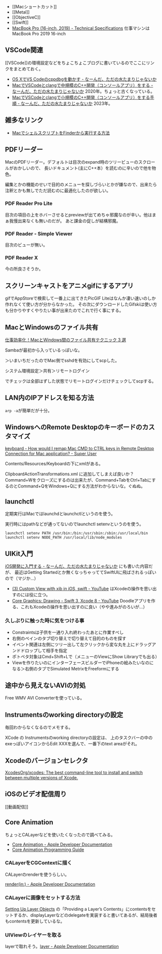 - [[Macショートカット]]
- [[Metal]]
- [[ObjectiveC]]
- [[Swift]]
- [MacBook Pro (16-inch, 2019) - Technical Specifications](https://support.apple.com/kb/SP809?locale=en_US) 仕事マシンはMacBook Pro 2019 16-inch 

## VSCode関連

[[VSCode]]の環境設定などをちょこちょこブログに書いているのでここにリンクをまとめておく。

- [OS XでVS Codeのcppdbgを動かす - なーんだ、ただの水たまりじゃないか](https://karino2.github.io/2020/11/17/osx_cppdbg.html)
- [MacでVSCodeとclangで中規模のC++開発（コンソールアプリ）をする - なーんだ、ただの水たまりじゃないか](https://karino2.github.io/2020/04/13/mid_cppproj_vscode_mac.html) 2020年。ちょっと古くなっている。
- [MacでVSCodeとclangで小規模のC++開発（コンソールアプリ）をする手順 - なーんだ、ただの水たまりじゃないか](https://karino2.github.io/2023/09/01/small_cppproj_vscode_mac.html) 2023年。

## 雑多なリンク

- [MacでシェルスクリプトをFinderから実行する方法](https://alvinalexander.com/mac-os-x/exec-unix-shell-script-mac-finder-execute-click/)

## PDFリーダー

MacのPDFリーダー。デフォルトは目次のexpand時のツリービューのスクロールがおかしいので、
長いドキュメント(主にC++本）を読むのに辛いので他を物色。

編集とかの機能のせいで目的のメニューを探しづらいとかが嫌なので、出来たら注釈とかも無しでただ読むのに最適化したのが欲しい。

### PDF Reader Pro Lite

目次の項目の上をホバーさせるとpreviewが出てめちゃ邪魔なのが辛い。他はまぁ我慢出来なくも無いのだが。
あと課金の促しが結構邪魔。

### PDF Reader - Simple Viewer

目次のビューが無い。

### PDF Reader X

今の所良さそうか。


## スクリーンキャストをアニメgifにするアプリ

gifでAppStoreで検索して一番上に出てきたPicGIF Liteはなんか凄い速いのしか作れなくて使い方が分からなかった。
その次にダウンロードしたGifskiは使い方も分かりやすくやりたい事が出来たのでこれで行く事にする。

## MacとWindowsのファイル共有

[仕事効率化！MacとWindows間のファイル共有テクニック 3 選](https://navi.dropbox.jp/mac-windows-file-sharing#smoothplay2)

Sambaが最初から入っているっぽいな。

＞いまいちだったのでMac側でsshdを有効にしてscpした。

システム環境設定＞共有＞リモートログイン

でチェックは全部はずした状態でリモートログインだけチェックしてscpする。

## LAN内のIPアドレスを知る方法

`arp -a`が簡単だが十分。

## WindowsへのRemote Desktopのキーボードのカスタマイズ

[keyboard - How would I remap Mac CMD to CTRL keys in Remote Desktop Connection for Mac application? - Super User](https://superuser.com/questions/263647/how-would-i-remap-mac-cmd-to-ctrl-keys-in-remote-desktop-connection-for-mac-appl)

Contents/Resources/Keyboardの下にxmlがある。

ClipboardActionTransformations.xml に追加してしまえば良いか？
Command+Wをクローズにするのは出来たが、Command+TabをCtrl+TabにするのとCommand+QをWindows+Qにする方法がわからないな。ぐぬぬ。

## launchctl

定期実行はMacではlaunchdとlaunchctlというのを使う。

実行時にはpathなどが通ってないのでlaunchctl setenvというのを使う。

```
launchctl setenv PATH /usr/bin:/bin:/usr/sbin:/sbin:/usr/local/bin
launchctl setenv NODE_PATH /usr/local/lib/node_modules
```

## UIKit入門

[iOS開発に入門する - なーんだ、ただの水たまりじゃないか](https://karino2.github.io/2020/05/23/iosdev.html) にも書いた内容だが、
最近はGetting Startedとか無くなっちゃっててSwiftUIに飛ばされるっぽいので（マジか…）

- [(3) Custom View with xib in iOS, swift - YouTube](https://www.youtube.com/watch?v=L97S_SJKMg8) はXcodeの操作を思い出すのには役に立つ。
- [Core Graphics: Drawing - Swift 3, Xcode 8 - YouTube](https://www.youtube.com/watch?v=gbFHqHHApC4&t=555s) Doodleアプリを作る、これもXcodeの操作を思い出すのに良い（やや進みがのろいが…）

### 久しぶりに触った時に気をつける事

- Constraintsは子供を一通り入れ終わったあとに作業すべし
- 右側のペインのタブ切り替えで切り替えて目的のものを探す
- イベント関連は左側にツリー出して左クリックから変な丸を上にドラッグアンドドロップして相手を指定
- ポトペタ対象はCmd+Shift+Lで（メニューのViewにShow Libraryでも出る）
- Viewを作りたいのにインターフェースビルダーでiPhoneの絵みたいなのになる＞右側のタブでSimulated MetrixをFreeformにする

## 途中から見えないAVIの対処

Free WMV AVI Converterを使っている。

## Instrumentsのworking directoryの設定

毎回わからなくなるのでメモする。

XCode の Instrumentsのworking directoryの設定は、
上のタスクバーの中のexeっぽいアイコンからEdit XXXを選んで、一番下のtext areaがそれ。

## Xcodeのバージョンセレクタ

[XcodesOrg/xcodes: The best command-line tool to install and switch between multiple versions of Xcode.](https://github.com/XcodesOrg/xcodes)

## iOSのビデオ配信周り

[[動画配信]]

## Core Animation

ちょっとCALayerなどを使いたくなったので調べてみる。

- [Core Animation - Apple Developer Documentation](https://developer.apple.com/documentation/quartzcore/)
- [Core Animation Programming Guide](https://developer.apple.com/library/archive/documentation/Cocoa/Conceptual/CoreAnimation_guide/Introduction/Introduction.html#//apple_ref/doc/uid/TP40004514)

### CALayerをCGContextに描く

CALayerのrenderを使うらしい。

[render(in:) - Apple Developer Documentation](https://developer.apple.com/documentation/quartzcore/calayer/1410909-render)

### CALayerに画像をセットする方法

[Setting Up Layer Objects](https://developer.apple.com/library/archive/documentation/Cocoa/Conceptual/CoreAnimation_guide/SettingUpLayerObjects/SettingUpLayerObjects.html) の「Providing a Layer’s Contents」にcontentsをセットするか、displayLayerなどのdelegateを実装すると書いてあるが、結局後者もcontentsを更新しているな。

### UIViewのレイヤーを取る

layerで取れそう。[layer - Apple Developer Documentation](https://developer.apple.com/documentation/uikit/uiview/1622436-layer)